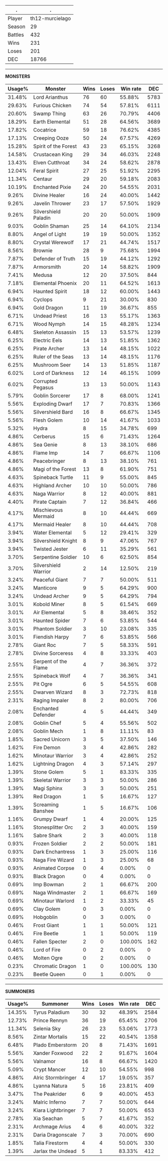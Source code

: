 .|.
|-|-
Player|th12-murcielago
Season|29
Battles|432
Wins|231
Loses|201
DEC|18766

---
**MONSTERS**

Usage%|Monster|Wins|Loses|Win rate|DEC|
-|-|-|-|-|-|
31.48%|Lord Arianthus|76|60|55.88%|5783|
29.63%|Furious Chicken|74|54|57.81%|6111|
20.60%|Swamp Thing|63|26|70.79%|4406|
18.29%|Earth Elemental|51|28|64.56%|3689|
17.82%|Cocatrice|59|18|76.62%|4385|
17.13%|Creeping Ooze|50|24|67.57%|4269|
15.28%|Spirit of the Forest|43|23|65.15%|3268|
14.58%|Crustacean King|29|34|46.03%|2248|
13.43%|Elven Cutthroat|34|24|58.62%|2878|
12.04%|Feral Spirit|27|25|51.92%|2295|
11.34%|Centaur|29|20|59.18%|2083|
10.19%|Enchanted Pixie|24|20|54.55%|2031|
9.26%|Divine Healer|16|24|40.00%|1442|
9.26%|Javelin Thrower|23|17|57.50%|1929|
9.26%|Silvershield Paladin|20|20|50.00%|1909|
9.03%|Goblin Shaman|25|14|64.10%|2134|
8.80%|Angel of Light|19|19|50.00%|1352|
8.80%|Crystal Werewolf|17|21|44.74%|1517|
8.56%|Brownie|28|9|75.68%|1994|
7.87%|Defender of Truth|15|19|44.12%|1292|
7.87%|Armorsmith|20|14|58.82%|1909|
7.41%|Medusa|12|20|37.50%|844|
7.18%|Elemental Phoenix|20|11|64.52%|1613|
6.94%|Haunted Spirit|18|12|60.00%|1443|
6.94%|Cyclops|9|21|30.00%|830|
6.94%|Gold Dragon|11|19|36.67%|855|
6.71%|Undead Priest|16|13|55.17%|1363|
6.71%|Wood Nymph|14|15|48.28%|1234|
6.48%|Skeleton Assassin|15|13|53.57%|1239|
6.25%|Electric Eels|14|13|51.85%|1362|
6.25%|Pirate Archer|13|14|48.15%|1022|
6.25%|Ruler of the Seas|13|14|48.15%|1176|
6.25%|Mushroom Seer|14|13|51.85%|1187|
6.02%|Lord of Darkness|12|14|46.15%|1099|
6.02%|Corrupted Pegasus|13|13|50.00%|1143|
5.79%|Goblin Sorcerer|17|8|68.00%|1241|
5.56%|Exploding Dwarf|17|7|70.83%|1366|
5.56%|Silvershield Bard|16|8|66.67%|1345|
5.56%|Flesh Golem|10|14|41.67%|1033|
5.32%|Hydra|8|15|34.78%|699|
4.86%|Cerberus|15|6|71.43%|1264|
4.86%|Sea Genie|8|13|38.10%|686|
4.86%|Flame Imp|14|7|66.67%|1106|
4.86%|Peacebringer|8|13|38.10%|761|
4.86%|Magi of the Forest|13|8|61.90%|751|
4.63%|Spineback Turtle|11|9|55.00%|845|
4.63%|Highland Archer|10|10|50.00%|786|
4.63%|Naga Warrior|8|12|40.00%|881|
4.40%|Pirate Captain|7|12|36.84%|466|
4.17%|Mischievous Mermaid|8|10|44.44%|669|
4.17%|Mermaid Healer|8|10|44.44%|708|
3.94%|Water Elemental|5|12|29.41%|329|
3.94%|Silvershield Knight|8|9|47.06%|767|
3.94%|Twisted Jester|6|11|35.29%|561|
3.70%|Serpentine Soldier|10|6|62.50%|854|
3.70%|Silvershield Warrior|2|14|12.50%|219|
3.24%|Peaceful Giant|7|7|50.00%|511|
3.24%|Manticore|9|5|64.29%|900|
3.24%|Undead Archer|9|5|64.29%|794|
3.01%|Kobold Miner|8|5|61.54%|669|
3.01%|Air Elemental|5|8|38.46%|352|
3.01%|Haunted Spider|7|6|53.85%|544|
3.01%|Phantom Soldier|3|10|23.08%|335|
3.01%|Fiendish Harpy|7|6|53.85%|566|
2.78%|Giant Roc|7|5|58.33%|591|
2.78%|Divine Sorceress|4|8|33.33%|403|
2.55%|Serpent of the Flame|4|7|36.36%|372|
2.55%|Spineback Wolf|4|7|36.36%|341|
2.55%|Pit Ogre|6|5|54.55%|608|
2.55%|Dwarven Wizard|8|3|72.73%|818|
2.31%|Raging Impaler|8|2|80.00%|706|
2.08%|Enchanted Defender|4|5|44.44%|349|
2.08%|Goblin Chef|5|4|55.56%|502|
2.08%|Goblin Mech|1|8|11.11%|83|
1.85%|Sacred Unicorn|3|5|37.50%|146|
1.62%|Fire Demon|3|4|42.86%|282|
1.62%|Minotaur Warrior|3|4|42.86%|252|
1.62%|Lightning Dragon|4|3|57.14%|297|
1.39%|Stone Golem|5|1|83.33%|335|
1.39%|Skeletal Warrior|3|3|50.00%|286|
1.39%|Magi Sphinx|3|3|50.00%|251|
1.39%|Red Dragon|1|5|16.67%|127|
1.39%|Screaming Banshee|1|5|16.67%|106|
1.16%|Grumpy Dwarf|1|4|20.00%|125|
1.16%|Stonesplitter Orc|2|3|40.00%|159|
1.16%|Sabre Shark|2|3|40.00%|118|
0.93%|Frozen Soldier|2|2|50.00%|181|
0.93%|Dark Enchantress|1|3|25.00%|116|
0.93%|Naga Fire Wizard|1|3|25.00%|68|
0.93%|Animated Corpse|0|4|0.00%|0|
0.93%|Black Dragon|0|4|0.00%|0|
0.69%|Imp Bowman|2|1|66.67%|200|
0.69%|Naga Windmaster|2|1|66.67%|169|
0.69%|Minotaur Warlord|1|2|33.33%|45|
0.69%|Clay Golem|0|3|0.00%|0|
0.69%|Hobgoblin|0|3|0.00%|0|
0.46%|Frost Giant|1|1|50.00%|121|
0.46%|Fire Beetle|1|1|50.00%|119|
0.46%|Fallen Specter|2|0|100.00%|162|
0.46%|Lord of Fire|0|2|0.00%|0|
0.46%|Molten Ogre|0|2|0.00%|0|
0.23%|Chromatic Dragon|1|0|100.00%|130|
0.23%|Beetle Queen|0|1|0.00%|0|

---
**SUMMONERS**

Usage%|Summoner|Wins|Loses|Win rate|DEC|
-|-|-|-|-|-|
14.35%|Tyrus Paladium|30|32|48.39%|2584|
12.73%|Prince Rennyn|36|19|65.45%|2706|
11.34%|Selenia Sky|26|23|53.06%|1773|
8.56%|Zintar Mortalis|15|22|40.54%|1358|
6.48%|Plado Emberstorm|20|8|71.43%|1691|
5.56%|Xander Foxwood|22|2|91.67%|1604|
5.56%|Valnamor|16|8|66.67%|1420|
5.09%|Crypt Mancer|12|10|54.55%|998|
4.86%|Alric Stormbringer|4|17|19.05%|357|
4.86%|Lyanna Natura|5|16|23.81%|409|
3.47%|The Peakrider|6|9|40.00%|453|
3.24%|Malric Inferno|7|7|50.00%|644|
3.24%|Kiara Lightbringer|7|7|50.00%|653|
2.78%|Xia Seachan|5|7|41.67%|352|
2.31%|Archmage Arius|4|6|40.00%|322|
2.31%|Daria Dragonscale|7|3|70.00%|690|
1.85%|Talia Firestorm|4|4|50.00%|330|
1.39%|Jarlax the Undead|5|1|83.33%|412|
